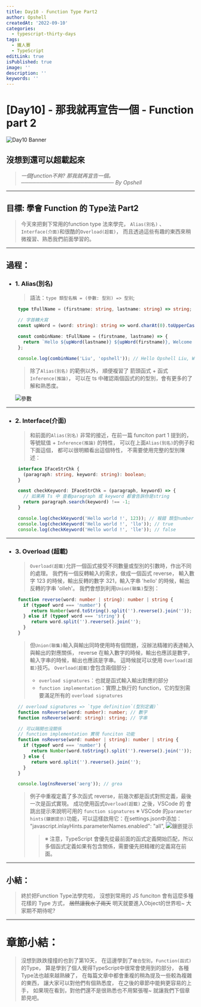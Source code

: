```yaml
---
title: Day10 - Function Type Part2
author: Opshell
createdAt: '2022-09-10'
categories:
  - typescript-thirty-days
tags:
  - 鐵人賽
  - TypeScript
editLink: true
isPublished: true
image: ''
description: ''
keywords: ''
---
```

# [Day10] - 那我就再宣告一個 - Function part 2
![Day10 Banner](https://ithelp.ithome.com.tw/upload/images/20220910/20109918LiHjP7G10H.jpg)

## 沒想到還可以超載起來
   > *一個function不夠?*
   > *那我就再宣告一個。*
   > *───────────────────────── By Opshell*

---
## 目標: 學會 Function 的 Type法 Part2
   > 今天來把剩下常用的function type 法來學完，
   > `Alias(別名)` 、`Interface(介面)`和很酷的`Overload(超載)`，
   > 而且透過這些有趣的東西來稍微複習、熟悉我們前面學習的。

---
## 過程：
- ### 1. Alias(別名)
   > 語法：`type 類型名稱 = (參數: 型別) => 型別`;
   ```typescript
    type tFullName = (firstname: string, lastname: string) => string;

    // 字首轉大寫
    const upWord = (word: string): string => word.charAt(0).toUpperCase() + word.slice(1);

    const combinName: tFullName = (firstname, lastname) => {
      return `Hello ${upWord(lastname)} ${upWord(firstname)}, Welcome to typeScript.`;
    };

    console.log(combinName('Liu', 'opshell')); // Hello Opshell Liu, Welcome to typeScript.
   ```
   > 除了`Alias(別名)` 的範例以外，
   > 順便複習了 箭頭函式 + 函式`Inference(推論)`，
   > 可以在 ts 中確認兩個函式的的型別，會有更多的了解和熟悉度。

   ![參數](https://ithelp.ithome.com.tw/upload/images/20220910/201099184VlyKZpw5Y.png)

---
- ### 2. Interface(介面)
   > 和前面的`Alias(別名)`
   > 非常的接近，在前一篇 funciton part 1 提到的，
   > 等號賦值 + `Inference(推論)` 的特性，
   > 可以在上面`Alias(別名)`的例子和下面這個，
   > 都可以很明顯看出這個特性，
   > 不需要使用完整的型別陳述：
   ```typescript
    interface IFaceStrChk {
      (paragraph: string, keyword: string): boolean;
    }

    const checkKeyword: IFaceStrChk = (paragraph, keyword) => {
      // 如果再 Ts 中 查看paragraph 或 keyword 都會告訴你是string
      return paragraph.search(keyword) !== -1;
    }

    console.log(checkKeyword('Hello world !', 123)); // 報錯 類型number 無法指定給 string
    console.log(checkKeyword('Hello world !', 'llo')); // true
    console.log(checkKeyword('Hello world !', 'lle')); // false
   ```

---
- ### 3. Overload (超載)
   > `Overload(超載)`允許一個函式接受不同數量或型別的引數時，作出不同的處理。
   > 我們有一個反轉輸入的需求，做成一個函式 reverse，
   > 輸入數字 123 的時候，輸出反轉的數字 321，輸入字串 'hello' 的時候，輸出反轉的字串 'olleh'。
   > 我們會想到利用`Union(聯集)`型別：
   ```typescript
    function reverse(word: number | string): number | string {
      if (typeof word === 'number') {
         return Number(word.toString().split('').reverse().join(''));
      } else if (typeof word === 'string') {
         return word.split('').reverse().join('');
      }
    }
   ```
   > 但`Union(聯集)`輸入與輸出同時使用時有個問題，沒辦法精確的表達輸入與輸出的對應關係，
   > reverse 在輸入數字的時候，輸出也應該是數字，輸入字串的時候，輸出也應該是字串。
   > 這時候就可以使用 `Overload(超載)`技巧。
   > `Overload(超載)`會包含兩個部分：
   > - `overload signatures`：也就是函式輸入輸出對應的部分
   > - `function implementation`：實際上執行的 function，它的型別需要滿足所有的 `overload signatures`

   ```typescript
    // overload signatures => `type definition`(型別定義)`
    function nsReverse(word: number): number; // 數字
    function nsReverse(word: string): string; // 字串

    // 可以隔開也沒關係
    // function implementation 實現 funciton 功能
    function nsReverse(word: number | string): number | string {
      if (typeof word === 'number') {
         return Number(word.toString().split('').reverse().join(''));
      } else {
         return word.split('').reverse().join('');
      }
    }

    console.log(nsReverse('aerg')); // grea
   ```
   > 例子中重複定義了多次函式 reverse，前幾次都是函式對照定義，最後一次是函式實現。
   > 成功使用函式`Overload(超載)` 之後，VSCode 的  會跳出提示來說明可用的 `function signatures`
   > ※ VSCode 的`parameter hints(鑲嵌提示)`功能，可以這樣啟用它：在settings.json中添加：
   >   "javascript.inlayHints.parameterNames.enabled": "all",
   ![鑲嵌提示](https://ithelp.ithome.com.tw/upload/images/20220910/20109918Bsx5Tgx89e.png)
   > > ※ 注意，TypeScript 會優先從最前面的函式定義開始匹配，所以多個函式定義如果有包含關係，需要優先把精確的定義寫在前面。

---
## 小結：
   > 終於把Function Type法學完啦，
   > 沒想到常用的 JS funciton 會有這麼多種花樣的 Type 方式，
   > ~~居然讓我水了兩天~~
   > 明天就要進入Object的世界啦~
   > 大家期不期待呢?

---
# 章節小結：
   > 沒想到跌跌撞撞的也到了第10天，
   > 在這邊學到了`複合型別`，`Function(函式)`的Type，
   > 算是學到了個人覺得TypeScript中很常會使用到的部分，
   > 各種Type法也越來越熟練了，
   > 在每篇文章中都會重複的稍為提及一些較為複雜的東西，
   > 讓大家可以對他們有個熟悉度，
   > 在之後的章節中能夠更容易的上手，
   > 如果現在看到，對他們還不是很熟悉也不用緊張喔~
   > 就讓我們下個章節見吧。
